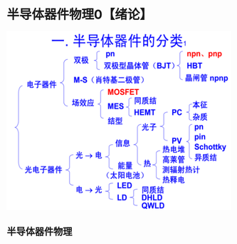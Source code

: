 # 半导体器件物理0【绪论】







![image-20220921113102058](半导体器件物理0【绪论】.assets/image-20220921113102058.png)





## 半导体器件物理




